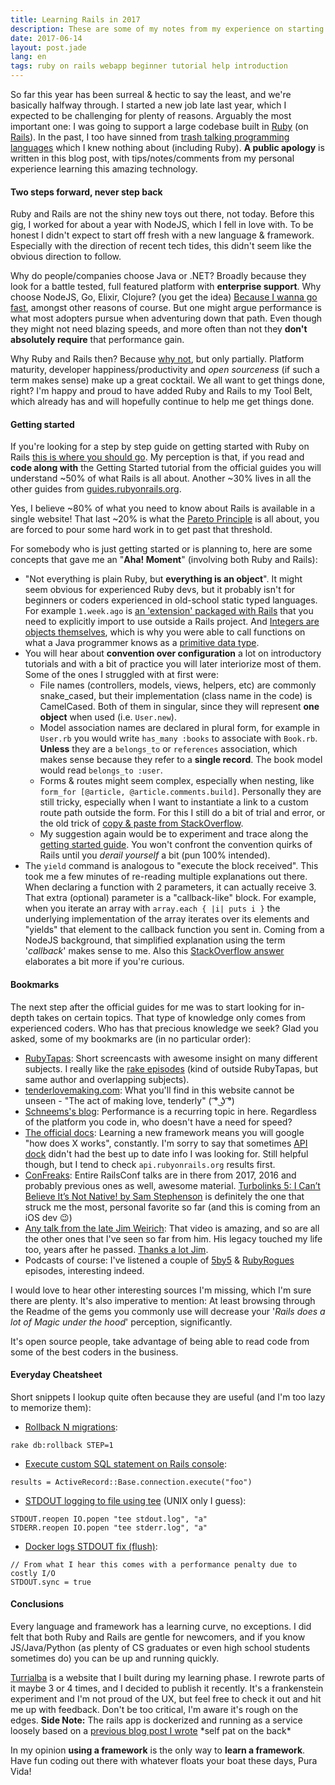 ```yaml
---
title: Learning Rails in 2017
description: These are some of my notes from my experience on starting to learning Ruby on Rails (in 2017).
date: 2017-06-14
layout: post.jade
lang: en
tags: ruby on rails webapp beginner tutorial help introduction
---
```


So far this year has been surreal & hectic to say the least, and we're basically halfway through. I started a new job late last year, which I expected to be challenging for plenty of reasons. Arguably the most important one: I was going to support a large codebase built in [Ruby](http://ruby-doc.org/) (on [Rails](http://rubyonrails.org/)). In the past, I too have sinned from [trash talking programming languages](https://www.xkcd.com/1312/) which I knew nothing about (including Ruby). __A public apology__ is written in this blog post, with tips/notes/comments from my personal experience learning this amazing technology.

#### Two steps forward, never step back

Ruby and Rails are not the shiny new toys out there, not today. Before this gig, I worked for about a year with NodeJS, which I fell in love with. To be honest I didn't expect to start off fresh with a new language & framework. Especially with the direction of recent tech tides, this didn't seem like the obvious direction to follow.

Why do people/companies choose Java or .NET? Broadly because they look for a battle tested, full featured platform with __enterprise support__. Why choose NodeJS, Go, Elixir, Clojure? (you get the idea) [Because I wanna go fast](https://www.youtube.com/watch?v=riBA-FsJJmY), amongst other reasons of course. But one might argue performance is what most adopters pursue when adventuring down that path. Even though they might not need blazing speeds, and more often than not they __don't absolutely require__ that performance gain.

Why Ruby and Rails then? Because [why not](http://i1.kym-cdn.com/entries/icons/facebook/000/007/786/why-not-meme.jpg), but only partially. Platform maturity, developer happiness/productivity and _open sourceness_ (if such a term makes sense) make up a great cocktail. We all want to get things done, right? I'm happy and proud to have added Ruby and Rails to my Tool Belt, which already has and will hopefully continue to help me get things done.

#### Getting started

If you're looking for a step by step guide on getting started with Ruby on Rails [this is where you should go](http://guides.rubyonrails.org/getting_started.html). My perception is that, if you read and __code along with__ the Getting Started tutorial from the official guides you will understand ~50% of what Rails is all about. Another ~30% lives in all the other guides from [guides.rubyonrails.org](http://guides.rubyonrails.org).

Yes, I believe ~80% of what you need to know about Rails is available in a single website! That last ~20% is what the [Pareto Principle](https://en.wikipedia.org/wiki/Pareto_principle) is all about, you are forced to pour some hard work in to get past that threshold.

For somebody who is just getting started or is planning to, here are some concepts that gave me an "__Aha! Moment__" (involving both Ruby and Rails):

- "Not everything is plain Ruby, but __everything is an object__". It might seem obvious for experienced Ruby devs, but it probably isn't for beginners or coders experienced in old-school static typed languages. For example `1.week.ago` is [an 'extension' packaged with Rails](https://rubygems.org/gems/activesupport/) that you need to explicitly import to use outside a Rails project. And [Integers are objects themselves](http://ruby-doc.org/docs/ruby-doc-bundle/Tutorial/part_01/objects.html), which is why you were able to call functions on what a Java programmer knows as a [primitive data type](https://stackoverflow.com/a/10430634/3462026).
- You will hear about __convention over configuration__ a lot on introductory tutorials and with a bit of practice you will later interiorize most of them. Some of the ones I struggled with at first were:
  - File names (controllers, models, views, helpers, etc) are commonly snake_cased, but their implementation (class name in the code) is CamelCased. Both of them in singular, since they will represent __one object__ when used (i.e. `User.new`).
  - Model association names are declared in plural form, for example in `User.rb` you would write `has_many :books` to associate with `Book.rb`. __Unless__ they are a `belongs_to` or `references` association, which makes sense because they refer to a __single record__. The book model would read `belongs_to :user`.
  - Forms & routes might seem complex, especially when nesting, like `form_for [@article, @article.comments.build]`. Personally they are still tricky, especially when I want to instantiate a link to a custom route path outside the form. For this I still do a bit of trial and error, or the old trick of [copy & paste from StackOverflow](https://twitter.com/thepracticaldev/status/705825638851149824).
  - My suggestion again would be to experiment and trace along the [getting started guide](http://guides.rubyonrails.org/getting_started.html). You won't confront the convention quirks of Rails until you _derail yourself_ a bit (pun 100% intended).
- The `yield` command is analogous to "execute the block received". This took me a few minutes of re-reading multiple explanations out there. When declaring a function with 2 parameters, it can actually receive 3. That extra (optional) parameter is a "callback-like" block. For example, when you iterate an array with `array.each { |i| puts i }` the underlying implementation of the array iterates over its elements and "yields" that element to the callback function you sent in. Coming from a NodeJS background, that simplified explanation using the term '_callback_' makes sense to me. Also this [StackOverflow answer](https://stackoverflow.com/a/3066939/3462026) elaborates a bit more if you're curious.

#### Bookmarks

The next step after the official guides for me was to start looking for in-depth takes on certain topics. That type of knowledge only comes from experienced coders. Who has that precious knowledge we seek? Glad you asked, some of my bookmarks are (in no particular order):
- [RubyTapas](https://www.rubytapas.com/): Short screencasts with awesome insight on many different subjects. I really like the [rake episodes](http://www.virtuouscode.com/2014/04/30/learn-advanced-rake-in-7-episodes/) (kind of outside RubyTapas, but same author and overlapping subjects).
- [tenderlovemaking.com](http://tenderlovemaking.com/): What you'll find in this website cannot be unseen - "The act of making love, tenderly" ( ͡° ͜ʖ ͡°)
- [Schneems's blog](https://schneems.com/): Performance is a recurring topic in here. Regardless of the platform you code in, who doesn't have a need for speed?
- [The official docs](http://api.rubyonrails.org/): Learning a new framework means you will google "how does X works", constantly. I'm sorry to say that sometimes [API dock](https://apidock.com/rails) didn't had the best up to date info I was looking for. Still helpful though, but I tend to check `api.rubyonrails.org` results first.
- [ConFreaks](https://www.youtube.com/user/Confreaks/playlists): Entire RailsConf talks are in there from 2017, 2016 and probably previous ones as well, awesome material. [Turbolinks 5: I Can’t Believe It’s Not Native! by Sam Stephenson](https://www.youtube.com/watch?v=SWEts0rlezA) is definitely the one that struck me the most, personal favorite so far (and this is coming from an iOS dev :wink:)
- [Any talk from the late Jim Weirich](https://www.youtube.com/watch?v=0D3KfnbTdWw): That video is amazing, and so are all the other ones that I've seen so far from him. His legacy touched my life too, years after he passed. [Thanks a lot Jim](https://github.com/jimweirich/wyriki/commit/d28fac7f18aeacb00d8ad3460a0a5a901617c2d4).
- Podcasts of course: I've listened a couple of [5by5](http://5by5.tv/rubyonrails) & [RubyRogues](https://devchat.tv/ruby-rogues) episodes, interesting indeed.

I would love to hear other interesting sources I'm missing, which I'm sure there are plenty. It's also imperative to mention: At least browsing through the Readme of the gems you commonly use will decrease your '_Rails does a lot of Magic under the hood_' perception, significantly.

It's open source people, take advantage of being able to read code from some of the best coders in the business.

#### Everyday Cheatsheet

Short snippets I lookup quite often because they are useful (and I'm too lazy to memorize them):

- [Rollback N migrations](https://stackoverflow.com/questions/3647685/how-to-rollback-a-specific-migration/3647820#3647820):
```
rake db:rollback STEP=1
```
- [Execute custom SQL statement on Rails console](https://stackoverflow.com/questions/22752777/how-do-you-manually-execute-sql-commands-in-ruby-on-rails-using-nuodb/30474027#30474027):
```
results = ActiveRecord::Base.connection.execute("foo")
```
- [STDOUT logging to file using tee](https://stackoverflow.com/a/12350076/3462026) (UNIX only I guess):
```
STDOUT.reopen IO.popen "tee stdout.log", "a"
STDERR.reopen IO.popen "tee stderr.log", "a"
```
- [Docker logs STDOUT fix (flush)](https://stackoverflow.com/a/29998780/3462026):
```
// From what I hear this comes with a performance penalty due to costly I/O
STDOUT.sync = true
```

#### Conclusions

Every language and framework has a learning curve, no exceptions. I did felt that both Ruby and Rails are gentle for newcomers, and if you know JS/Java/Python (as plenty of CS graduates or even high school students sometimes do) you can be up and running quickly.

[Turrialba](https://visualcosita.xyz/turrialba) is a website that I built during my learning phase. I rewrote parts of it maybe 3 or 4 times, and I decided to publish it recently. It's a frankenstein experiment and I'm not proud of the UX, but feel free to check it out and hit me up with feedback. Don't be too critical, I'm aware it's rough on the edges. __Side Note:__ The rails app is dockerized and running as a service loosely based on a [previous blog post I wrote](/post/publishing-services-using-docker-compose-and-nginx-with-https/) \*self pat on the back\*

In my opinion __using a framework__ is the only way to __learn a framework__. Have fun coding out there with whatever floats your boat these days, Pura Vida!
